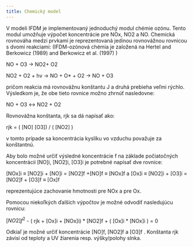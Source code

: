 ```yaml
---
title: Chemický model 
---
```


V modeli IFDM je implementovaný jednoduchý modul chémie ozónu. Tento modul umožňuje výpočet koncentrácie pre NOx, NO2 a NO. 
Chemická rovnováha medzi prvkami je reprezentovaná jedinou rovnovážnou rovnicou s dvomi reakciami:
(IFDM-ozónová chémia je založená na Hertel and Berkowicz (1989) and Berkowicz et al. (1997) )

NO + O3 →  NO2+ O2

NO2 + O2 + hv → NO + O* + O2  → NO + O3

pričom reakcia má rovnovážnu konštantu J a druhá prebieha veľmi rýchlo. Výsledkom je, že obe tieto rovnice možno zhrnúť nasledovne:

NO + O3  ↔  NO2 + O2

Rovnovážna konštanta, rjk sa dá napísať ako:

rjk =  ( [NO] [O3]) / ( [NO2] )

v tomto prípade sa koncentrácia kyslíku vo vzduchu považuje za konštantnú.

Aby bolo možné určiť výsledné koncentrácie f na základe počiatočných koncentrácií [NO]i, [NO2]i, [O3]i je potrebné napísať dve rovnice:

[NOx]i ≡ [NO2]i + [NO]i =  [NO2]f +[NO]f  ≡ [NOx]f
a
[Ox]i ≡  [NO2]i + [O3]i = [NO2]f + [O3]f  ≡ [Ox]f

reprezentujúce zachovanie hmotnosti pre NOx a pre Ox.

Pomocou niekoľkých ďalších výpočtov je možné odvodiť nasledujúcu rovnicu:

$[NO2]f^2$ - ( rjk + [Ox]i + [NOx]i) * [NO2]f + ( [Ox]i * [NOx]i ) = 0

Odkiaľ je možné určiť koncentrácie [NO]f, [NO2]f a [O3]f . Konštanta rjk závisí od teploty a UV žiarenia resp. výšky/polohy slnka.
